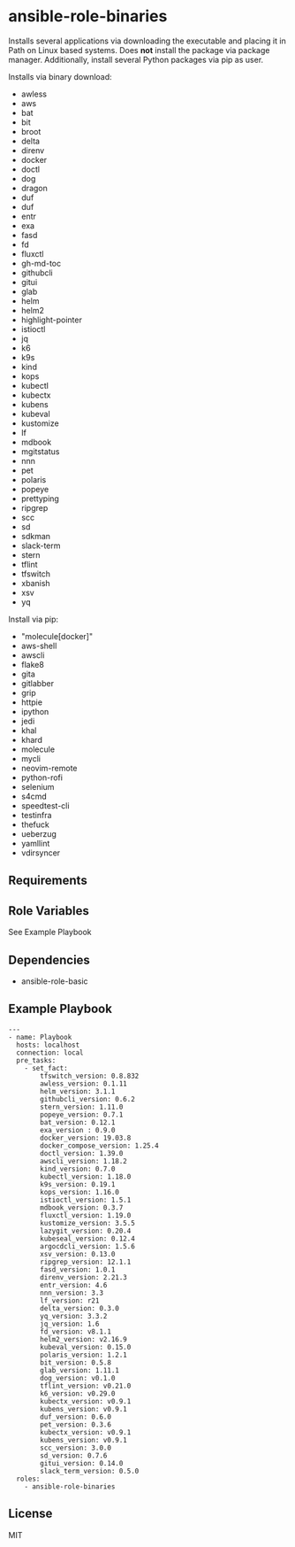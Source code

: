 ansible-role-binaries
=========

Installs several applications via downloading the executable and placing it in Path on Linux based systems. Does **not** install the package via package manager. Additionally, install several Python packages via pip as user.

Installs via binary download:

- awless
- aws
- bat
- bit
- broot
- delta
- direnv
- docker
- doctl
- dog
- dragon
- duf
- duf
- entr
- exa
- fasd
- fd
- fluxctl
- gh-md-toc
- githubcli
- gitui
- glab
- helm
- helm2
- highlight-pointer
- istioctl
- jq
- k6
- k9s
- kind
- kops
- kubectl
- kubectx
- kubens
- kubeval
- kustomize
- lf
- mdbook
- mgitstatus
- nnn
- pet
- polaris
- popeye
- prettyping
- ripgrep
- scc
- sd
- sdkman
- slack-term
- stern
- tflint
- tfswitch
- xbanish
- xsv
- yq

Install via pip:

- "molecule[docker]"
- aws-shell
- awscli
- flake8
- gita
- gitlabber
- grip
- httpie
- ipython
- jedi
- khal
- khard
- molecule
- mycli
- neovim-remote
- python-rofi
- selenium
- s4cmd
- speedtest-cli
- testinfra
- thefuck
- ueberzug
- yamllint
- vdirsyncer

Requirements
------------

Role Variables
--------------

See Example Playbook

Dependencies
------------

- ansible-role-basic

Example Playbook
----------------

```
---
- name: Playbook
  hosts: localhost
  connection: local
  pre_tasks:
    - set_fact:
        tfswitch_version: 0.8.832
        awless_version: 0.1.11
        helm_version: 3.1.1
        githubcli_version: 0.6.2
        stern_version: 1.11.0
        popeye_version: 0.7.1
        bat_version: 0.12.1
        exa_version : 0.9.0
        docker_version: 19.03.8
        docker_compose_version: 1.25.4
        doctl_version: 1.39.0
        awscli_version: 1.18.2
        kind_version: 0.7.0
        kubectl_version: 1.18.0
        k9s_version: 0.19.1
        kops_version: 1.16.0
        istioctl_version: 1.5.1
        mdbook_version: 0.3.7
        fluxctl_version: 1.19.0
        kustomize_version: 3.5.5
        lazygit_version: 0.20.4
        kubeseal_version: 0.12.4
        argocdcli_version: 1.5.6
        xsv_version: 0.13.0
        ripgrep_version: 12.1.1
        fasd_version: 1.0.1
        direnv_version: 2.21.3
        entr_version: 4.6
        nnn_version: 3.3
        lf_version: r21
        delta_version: 0.3.0
        yq_version: 3.3.2
        jq_version: 1.6
        fd_version: v8.1.1
        helm2_version: v2.16.9
        kubeval_version: 0.15.0
        polaris_version: 1.2.1
        bit_version: 0.5.8
        glab_version: 1.11.1
        dog_version: v0.1.0
        tflint_version: v0.21.0
        k6_version: v0.29.0
        kubectx_version: v0.9.1
        kubens_version: v0.9.1
        duf_version: 0.6.0
        pet_version: 0.3.6
        kubectx_version: v0.9.1
        kubens_version: v0.9.1
        scc_version: 3.0.0
        sd_version: 0.7.6
        gitui_version: 0.14.0
        slack_term_version: 0.5.0
  roles:
    - ansible-role-binaries
```

License
-------

MIT
